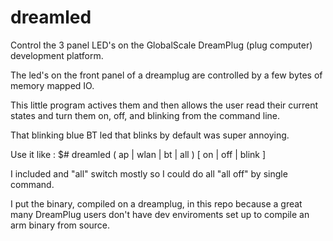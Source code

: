 dreamled
========

Control the 3 panel LED's on the GlobalScale DreamPlug (plug computer) development platform.


The led's on the front panel of a dreamplug are controlled by a few bytes of memory mapped IO.

This little program actives them and then allows the user read their current states
and turn them on, off, and blinking from the command line.

That blinking blue BT led that blinks by default was super annoying.


Use it like : $# dreamled ( ap | wlan | bt | all ) [ on | off | blink ]

I included and "all" switch mostly so I could do all "all off" by single command.

I put the binary, compiled on a dreamplug, in this repo because a great many DreamPlug users
don't have dev enviroments set up to compile an arm binary from source.
